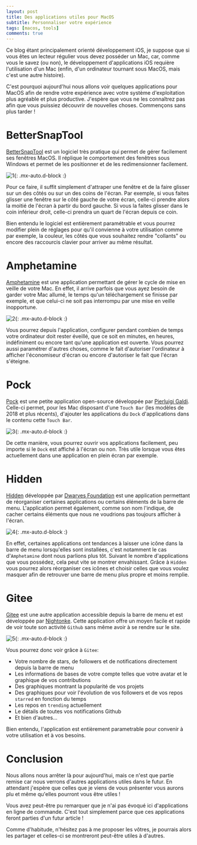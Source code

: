 ```yaml
---
layout: post
title: Des applications utiles pour MacOS
subtitle: Personnaliser votre expérience
tags: [macos, tools]
comments: true
---
```



Ce blog étant principalement orienté développement iOS, je suppose que si vous êtes un lecteur régulier vous devez posséder un Mac, car, comme vous le savez (ou non), le développement d'applications iOS requière l'utilisation d'un Mac (enfin, d'un ordinateur tournant sous MacOS, mais c'est une autre histoire).

C'est pourquoi aujourd'hui nous allons voir quelques applications pour MacOS afin de rendre votre expérience avec votre système d'exploitation plus agréable et plus productive. J'espère que vous ne les connaîtrez pas afin que vous puissiez découvrir de nouvelles choses. Commençons sans plus tarder !


# BetterSnapTool


[BetterSnapTool](https://apps.apple.com/fr/app/bettersnaptool/id417375580?mt=12) est un logiciel très pratique qui permet de gérer facilement ses fenêtres MacOS. Il réplique le comportement des fenêtres sous Windows et permet de les positionner et de les redimensionner facilement.


![1](https://raw.githubusercontent.com/sonnyfournier/blog/master/assets/img/macos-apps/1.png){: .mx-auto.d-block :}


Pour ce faire, il suffit simplement d'attraper une fenêtre et de la faire glisser sur un des côtés ou sur un des coins de l'écran. Par exemple, si vous faites glisser une fenêtre sur le côté gauche de votre écran, celle-ci prendre alors la moitié de l'écran à partir du bord gauche. Si vous la faites glisser dans le coin inférieur droit, celle-ci prendra un quart de l'écran depuis ce coin.

Bien entendu le logiciel est entièrement paramétrable et vous pourrez modifier plein de réglages pour qu'il convienne à votre utilisation comme par exemple, la couleur, les côtés que vous souhaitez rendre "collants" ou encore des raccourcis clavier pour arriver au même résultat.


# Amphetamine


[Amphetamine](https://apps.apple.com/fr/app/amphetamine/id937984704?mt=12) est une application permettant de gérer le cycle de mise en veille de votre Mac. En effet, il arrive parfois que vous ayez besoin de garder votre Mac allumé, le temps qu'un téléchargement se finisse par exemple, et que celui-ci ne soit pas interrompu par une mise en veille inopportune.


![2](https://raw.githubusercontent.com/sonnyfournier/blog/master/assets/img/macos-apps/2.png){: .mx-auto.d-block :}


Vous pourrez depuis l'application, configurer pendant combien de temps votre ordinateur doit rester éveillé, que ce soit en minutes, en heures, indéfiniment ou encore tant qu'une application est ouverte. Vous pourrez aussi paramétrer d'autres choses, comme le fait d'autoriser l'ordinateur à afficher l'économiseur d'écran ou encore d'autoriser le fait que l'écran s'éteigne.


# Pock


[Pock](https://github.com/pigigaldi/Pock) est une petite application open-source développée par [Pierluigi Galdi](https://github.com/pigigaldi). Celle-ci permet, pour les Mac disposant d'une `Touch Bar` (les modèles de 2018 et plus récents), d'ajouter les applications du `Dock` d'applications dans le contenu cette `Touch Bar`.


![3](https://raw.githubusercontent.com/sonnyfournier/blog/master/assets/img/macos-apps/3.png){: .mx-auto.d-block :}


De cette manière, vous pourrez ouvrir vos applications facilement, peu importe si le `Dock` est affiché à l'écran ou non. Très utile lorsque vous êtes actuellement dans une application en plein écran par exemple.


# Hidden


[Hidden](https://github.com/dwarvesf/hidden) développée par [Dwarves Foundation](https://github.com/dwarvesf) est une application permettant de réorganiser certaines applications ou certains éléments de la barre de menu. L'application permet également, comme son nom l'indique, de cacher certains éléments que nous ne voudrions pas toujours afficher à l'écran.


![4](https://raw.githubusercontent.com/sonnyfournier/blog/master/assets/img/macos-apps/4.gif){: .mx-auto.d-block :}


En effet, certaines applications ont tendances à laisser une icône dans la barre de menu lorsqu'elles sont installées, c'est notamment le cas d'`Amphetamine` dont nous parlions plus tôt. Suivant le nombre d'applications que vous possédez, cela peut vite se montrer envahissant. Grâce à `Hidden` vous pourrez alors réorganiser ces icônes et choisir celles que vous voulez masquer afin de retrouver une barre de menu plus propre et moins remplie.


# Gitee

[Gitee](https://github.com/Nightonke/Gitee) est une autre application accessible depuis la barre de menu et est développée par [Nightonke](https://github.com/Nightonke). Cette application offre un moyen facile et rapide de voir toute son activité `Github` sans même avoir à se rendre sur le site.


![5](https://raw.githubusercontent.com/sonnyfournier/blog/master/assets/img/macos-apps/5.png){: .mx-auto.d-block :}


Vous pourrez donc voir grâce à `Gitee`:
- Votre nombre de stars, de followers et de notifications directement depuis la barre de menu
- Les informations de bases de votre compte telles que votre avatar et le graphique de vos contributions
- Des graphiques montrant la popularité de vos projets
- Des graphiques pour voir l'évolution de vos followers et de vos repos `starred` en fonction du temps
- Les repos en `trending` actuellement
- Le détails de toutes vos notifications Github
- Et bien d'autres...

Bien entendu, l'application est entièrement parametrable pour convenir à votre utilisation et à vos besoins.


# Conclusion


Nous allons nous arrêter là pour aujourd'hui, mais ce n'est que partie remise car nous verrons d'autres applications utiles dans le futur. En attendant j'espère que celles que je viens de vous présenter vous aurons plu et même qu'elles pourront vous être utiles !

Vous avez peut-être pu remarquer que je n'ai pas évoqué ici d'applications en ligne de commande. C'est tout simplement parce que ces applications feront parties d'un futur article !

Comme d'habitude, n'hésitez pas à me proposer les vôtres, je pourrais alors les partager et celles-ci se montreront peut-être utiles à d'autres.
